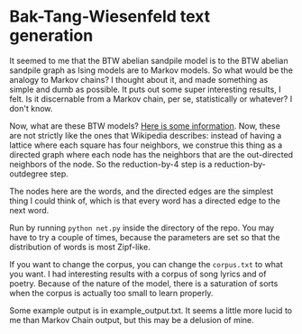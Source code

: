 Bak-Tang-Wiesenfeld text generation
===

It seemed to me that the BTW abelian sandpile model is to the BTW abelian sandpile graph as Ising models are to Markov models. So what would be the analogy to Markov chains? I thought about it, and made something as simple and dumb as possible. It puts out some super interesting results, I felt. Is it discernable from a Markov chain, per se, statistically or whatever? I don't know.

Now, what are these BTW models? [Here is some information](http://en.wikipedia.org/wiki/Abelian_sandpile_model). Now, these are not strictly like the ones that Wikipedia describes: instead of having a lattice where each square has four neighbors, we construe this thing as a directed graph where each node has the neighbors that are the out-directed neighbors of the node. So the reduction-by-4 step is a reduction-by-outdegree step.

The nodes here are the words, and the directed edges are the simplest thing I could think of, which is that every word has a directed edge to the next word.

Run by running `python net.py` inside the directory of the repo. You may have to try a couple of times, because the parameters are set so that the distribution of words is most Zipf-like.

If you want to change the corpus, you can change the `corpus.txt` to what you want. I had interesting results with a corpus of song lyrics and of poetry. Because of the nature of the model, there is a saturation of sorts when the corpus is actually too small to learn properly.

Some example output is in example_output.txt. It seems a little more lucid to me than Markov Chain output, but this may be a delusion of mine.

